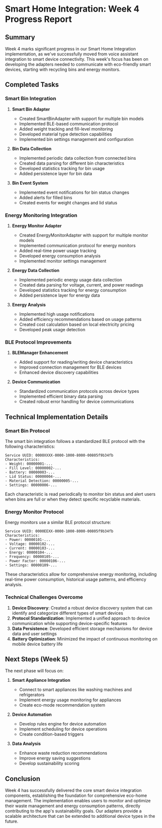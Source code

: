 # Smart Home Integration: Week 4 Progress Report

## Summary

Week 4 marks significant progress in our Smart Home Integration implementation, as we've successfully moved from voice assistant integration to smart device connectivity. This week's focus has been on developing the adapters needed to communicate with eco-friendly smart devices, starting with recycling bins and energy monitors. 

## Completed Tasks

### Smart Bin Integration

1. **Smart Bin Adapter**
   - Created SmartBinAdapter with support for multiple bin models
   - Implemented BLE-based communication protocol
   - Added weight tracking and fill-level monitoring
   - Developed material type detection capabilities
   - Implemented bin settings management and configuration

2. **Bin Data Collection**
   - Implemented periodic data collection from connected bins
   - Created data parsing for different bin characteristics
   - Developed statistics tracking for bin usage
   - Added persistence layer for bin data

3. **Bin Event System**
   - Implemented event notifications for bin status changes
   - Added alerts for filled bins
   - Created events for weight changes and lid status

### Energy Monitoring Integration

1. **Energy Monitor Adapter**
   - Created EnergyMonitorAdapter with support for multiple monitor models
   - Implemented communication protocol for energy monitors
   - Added real-time power usage tracking
   - Developed energy consumption analysis
   - Implemented monitor settings management

2. **Energy Data Collection**
   - Implemented periodic energy usage data collection
   - Created data parsing for voltage, current, and power readings
   - Developed statistics tracking for energy consumption
   - Added persistence layer for energy data

3. **Energy Analysis**
   - Implemented high usage notifications
   - Added efficiency recommendations based on usage patterns
   - Created cost calculation based on local electricity pricing
   - Developed peak usage detection

### BLE Protocol Improvements

1. **BLEManager Enhancement**
   - Added support for reading/writing device characteristics
   - Improved connection management for BLE devices
   - Enhanced device discovery capabilities

2. **Device Communication**
   - Standardized communication protocols across device types
   - Implemented efficient binary data parsing
   - Created robust error handling for device communications

## Technical Implementation Details

### Smart Bin Protocol

The smart bin integration follows a standardized BLE protocol with the following characteristics:

```
Service UUID: 0000XXXX-0000-1000-8000-00805f9b34fb
Characteristics:
- Weight: 00000001-...
- Fill Level: 00000002-...
- Battery: 00000003-...
- Lid Status: 00000004-...
- Material Detection: 00000005-...
- Settings: 00000006-...
```

Each characteristic is read periodically to monitor bin status and alert users when bins are full or when they detect specific recyclable materials.

### Energy Monitor Protocol

Energy monitors use a similar BLE protocol structure:

```
Service UUID: 0000EEXX-0000-1000-8000-00805f9b34fb
Characteristics:
- Power: 00000101-...
- Voltage: 00000102-...
- Current: 00000103-...
- Energy: 00000104-...
- Frequency: 00000105-...
- Power Factor: 00000106-...
- Settings: 00000109-...
```

These characteristics allow for comprehensive energy monitoring, including real-time power consumption, historical usage patterns, and efficiency analysis.

### Technical Challenges Overcome

1. **Device Discovery**: Created a robust device discovery system that can identify and categorize different types of smart devices
2. **Protocol Standardization**: Implemented a unified approach to device communication while supporting device-specific features
3. **Data Persistence**: Developed efficient storage mechanisms for device data and user settings
4. **Battery Optimization**: Minimized the impact of continuous monitoring on mobile device battery life

## Next Steps (Week 5)

The next phase will focus on:

1. **Smart Appliance Integration**
   - Connect to smart appliances like washing machines and refrigerators
   - Implement energy usage monitoring for appliances
   - Create eco-mode recommendation system

2. **Device Automation**
   - Develop rules engine for device automation
   - Implement scheduling for device operations
   - Create condition-based triggers

3. **Data Analysis**
   - Enhance waste reduction recommendations
   - Improve energy saving suggestions
   - Develop sustainability scoring

## Conclusion

Week 4 has successfully delivered the core smart device integration components, establishing the foundation for comprehensive eco-home management. The implementation enables users to monitor and optimize their waste management and energy consumption patterns, directly contributing to the app's sustainability goals. Our adapters provide a scalable architecture that can be extended to additional device types in the future. 